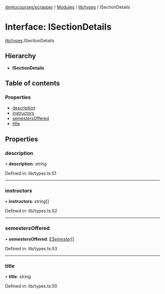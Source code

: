 [@mtucourses/scrapper](../../README.md) / [Modules](../../modules.md) / [lib/types](../../modules/lib_types.md) / ISectionDetails

# Interface: ISectionDetails

[lib/types](../../modules/lib_types.md).ISectionDetails

## Hierarchy

* **ISectionDetails**

## Table of contents

### Properties

- [description](types.isectiondetails.md#description)
- [instructors](types.isectiondetails.md#instructors)
- [semestersOffered](types.isectiondetails.md#semestersoffered)
- [title](types.isectiondetails.md#title)

## Properties

### description

• **description**: *string*

Defined in: lib/types.ts:51

___

### instructors

• **instructors**: *string*[]

Defined in: lib/types.ts:52

___

### semestersOffered

• **semestersOffered**: [*ESemester*](../../enums/lib/types.esemester.md)[]

Defined in: lib/types.ts:53

___

### title

• **title**: *string*

Defined in: lib/types.ts:50
